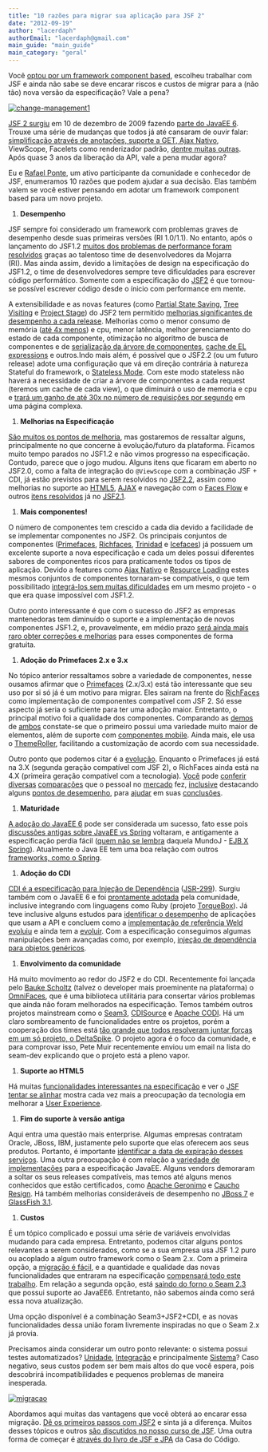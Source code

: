 ```yaml
---
title: "10 razões para migrar sua aplicação para JSF 2"
date: "2012-09-19"
author: "lacerdaph"
authorEmail: "lacerdaph@gmail.com"
main_guide: "main_guide"
main_category: "geral"
---
```


Você [optou por um framework component based](https://blog.caelum.com.br/entenda-os-mvcs-e-os-frameworks-action-e-component-based/), escolheu trabalhar com JSF e ainda não sabe se deve encarar riscos e custos de migrar para a (não tão) nova versão da especificação? Vale a pena?

[![](https://blog.caelum.com.br/wp-content/uploads/2012/09/change-management1-300x225.jpeg "change-management1")](https://blog.caelum.com.br/wp-content/uploads/2012/09/change-management1.jpeg)

[JSF 2 surgiu](http://www.jcp.org/en/jsr/detail?id=314) em 10 de dezembro de 2009 fazendo [parte do JavaEE 6](http://www.oracle.com/technetwork/java/javaee/tech/index.html). Trouxe uma série de mudanças que todos já até cansaram de ouvir falar: [simplificação através de anotações, suporte a GET, Ajax Nativo](http://www.slideshare.net/andyschwartz/jsf-2-and-beyond-keeping-progress-coming), ViewScope, Facelets como renderizador padrão, [dentre muitas outras](http://andyschwartz.wordpress.com/2009/07/31/whats-new-in-jsf-2/). Após quase 3 anos da liberação da API, vale a pena mudar agora?

Eu e [Rafael Ponte](http://www.rponte.com.br/), um ativo participante da comunidade e conhecedor de JSF, enumeramos 10 razões que podem ajudar a sua decisão. Elas também valem se você estiver pensando em adotar um framework component based para um novo projeto.

1. **Desempenho**

JSF sempre foi considerado um framework com problemas graves de desempenho desde suas primeiras versões (RI 1.0/1.1). No entanto, após o lançamento do JSF1.2 [muitos dos problemas de performance foram resolvidos](http://javaserverfaces.java.net/nonav/rlnotes/1.2_14/releasenotes.html) graças ao talentoso time de desenvolvedores da Mojarra (RI). Mas ainda assim, devido a limitações de design na especificação do JSF1.2, o time de desenvolvedores sempre teve dificuldades para escrever código performático. Somente com a especificação do [JSF2](http://www.infoq.com/news/2012/01/jsf-update-2.x) é que tornou-se possível escrever código desde o ínicio com performance em mente.

A extensibilidade e as novas features (como [Partial State Saving](http://andyschwartz.wordpress.com/2009/07/31/whats-new-in-jsf-2/#state-saving), [Tree Visiting](http://andyschwartz.wordpress.com/2009/07/31/whats-new-in-jsf-2/#tree-visiting) e [Project Stage](http://andyschwartz.wordpress.com/2009/07/31/whats-new-in-jsf-2/#configuration-project-stage)) do JSF2 tem permitido [melhorias significantes de desempenho a cada release](http://lu4242.blogspot.com.br/2012/05/understandingjsf-2-and-wicket.html). Melhorias como o menor consumo de memória ([até 4x menos](http://programmers.stackexchange.com/questions/120760/is-jsf-really-ready-to-deliver-high-performance-web-applications)) e cpu, menor latência, melhor gerenciamento do estado de cada componente, otimização no algoritmo de busca de componentes e de [serialização da árvore de componentes](https://blog.caelum.com.br/jsf-lidando-com-o-estado-da-view/), [cache de EL expressions](https://cwiki.apache.org/MYFACES/cache-el-expressions.html) e outros.Indo mais além, é possível que o JSF2.2 (ou um futuro release) adote uma configuração que vá em direção contrária à natureza Stateful do framework, o [Stateless Mode](http://java.net/jira/browse/JAVASERVERFACES_SPEC_PUBLIC-1055). Com este modo stateless não haverá a necessidade de criar a árvore de componentes a cada request (teremos um cache de cada view), o que diminuirá o uso de memoria e cpu e [trará um ganho de até 30x no número de requisições por segundo](http://industrieit.com/blog/2011/11/stateless-jsf-high-performance-zero-per-request-memory-overhead/) em uma página complexa.

1. **Melhorias na Especificação**

[São muitos os pontos de melhoria](http://andyschwartz.wordpress.com/2009/07/31/whats-new-in-jsf-2/), mas gostaremos de ressaltar alguns, principalmente no que concerne à evolução/futuro da plataforma. Ficamos muito tempo parados no JSF1.2 e não vimos progresso na especificação. Contudo, parece que o jogo mudou. Alguns itens que ficaram em aberto no JSF2.0, como a falta de integração do `@ViewScope` com a combinação JSF + CDI, já estão previstos para serem resolvidos no [JSF2.2](http://jdevelopment.nl/jsf-22), assim como melhorias no suporte ao [HTML5](http://jdevelopment.nl/jsf-22/#html5), [AJAX](http://jdevelopment.nl/jsf-22/#ajax) e navegação com o [Faces Flow](http://jdevelopment.nl/jsf-22/#navigation) e outros [itens resolvidos](http://java.net/jira/secure/IssueNavigator.jspa?mode=hide&requestId=10884) já no [JSF2.1](http://javaserverfaces.java.net/nonav/rlnotes/2.1.4/whatsnew.html).

1. **Mais componentes!**

O número de componentes tem crescido a cada dia devido a facilidade de se implementar componentes no JSF2. Os principais conjuntos de componentes ([Primefaces](http://www.primefaces.org/showcase/ui/home.jsf), [Richfaces](http://showcase.richfaces.org/), [Trinidad](http://example.irian.at/trinidad-components-showcase/faces/pages/demoStart.xhtml) e [Icefaces](http://icefaces-showcase.icesoft.org/showcase.jsf?grp=aceMenu)) já possuem um excelente suporte a nova especificação e cada um deles possui diferentes sabores de componentes ricos para praticamente todos os tipos de aplicação. Devido a features como [Ajax Nativo](http://andyschwartz.wordpress.com/2009/07/31/whats-new-in-jsf-2/#ajax) e [Resource Loading](http://andyschwartz.wordpress.com/2009/07/31/whats-new-in-jsf-2/#resource-loading) estes mesmos conjuntos de componentes tornaram-se compatíveis, o que tem possibilitado [integrá-los sem muitas dificuldades](https://community.jboss.org/thread/176196) em um mesmo projeto - o que era quase impossível com JSF1.2.

Outro ponto interessante é que com o sucesso do JSF2 as empresas mantenedoras tem diminuído o suporte e a implementação de novos componentes JSF1.2, e, provavelmente, em médio prazo [será ainda mais raro obter correções e melhorias](http://in.relation.to/Bloggers/JSF20RoadmapForRichFaces) para esses componentes de forma gratuita.

1. **Adoção do Primefaces 2.x e 3.x**

No tópico anterior ressaltamos sobre a variedade de componentes, nesse ousamos afirmar que o [Primefaces](http://www.primefaces.org/) (2.x/3.x) está tão interessante que seu uso por si só já é um motivo para migrar. Eles sairam na frente do [RichFaces](http://www.jboss.org/richfaces) como implementação de componentes compatível com JSF 2. Só esse aspecto já seria o suficiente para ter uma adoção maior. Entretanto, o principal motivo foi a qualidade dos componentes. Comparando as [demos](http://www.primefaces.org/showcase-labs/ui/home.jsf) de [ambos](http://showcase.richfaces.org/) constate-se que o primeiro possui uma variedade muito maior de elementos, além de suporte com [componentes mobile](http://www.primefaces.org/showcase-labs/mobile/index.jsf). Ainda mais, ele usa o [ThemeRoller](http://jqueryui.com/themeroller/), facilitando a customização de acordo com sua necessidade.

Outro ponto que podemos citar é a [evolução](http://www.primefaces.org/whyprimefaces.html). Enquanto o Primefaces já está na 3.X (segunda geração compatível com JSF 2), o RichFaces ainda está na 4.X (primeira geração compatível com a tecnologia). [Você](http://kentorjava.com/2012/04/18/richfaces-and-primefaces-jsf-2-0/) pode [conferir](http://www.guj.com.br/java/219712-jsf-20---primefaces-x-richfaces) [diversas](http://stackoverflow.com/questions/6047860/primefaces-vs-icefaces-2-vs-richfaces) [comparações](http://www.guj.com.br/java/229089-richfacse-x-primefaces#1174845) que o pessoal no [mercado](http://www.mastertheboss.com/richfaces/primefaces-vs-richfaces-vs-icefaces) fez, [inclusive](http://www.coderanch.com/t/504459/JSF/java/Rich-Faces-VS-Prime-Faces) destacando alguns [pontos de desempenho](http://nlabrot.blogspot.com.br/2011/01/jsf2-components-frameworks-datatable.html), para [ajudar](http://mkblog.exadel.com/2011/02/why-go-with-richfaces/) em suas [conclusões](http://www.coderanch.com/t/551785/JSF/java/PrimeFaces-best-JSF-Component-Library).

1. **Maturidade**

[A adoção do JavaEE 6](https://blog.caelum.com.br/java-ee-versus-spring-retomando-a-discussao/) pode ser considerada um sucesso, fato esse pois [discussões antigas sobre JavaEE vs Spring](http://bill.burkecentral.com/2012/03/13/java-ee-wins-over-spring/) voltaram, e antigamente a especificação perdia fácil ([quem não se lembra](http://www.guj.com.br/java/114955-mundojava-edicao-33---ejb-3-vs-spring-uma-disputa-de-gigantes/2) daquela MundoJ - [EJB X Spring](http://www.guj.com.br/java/116301-ejb-versus-spring----materia-mundo-java)). Atualmente o Java EE tem uma boa relação com outros [frameworks, como o Spring](https://blog.caelum.com.br/spring-javaee-jsf/).

1. **Adoção do CDI**

[CDI é a especificação para Injeção de Dependência](https://blog.caelum.com.br/use-cdi-no-seu-proximo-projeto-java/) ([JSR-299](http://jcp.org/en/jsr/detail?id=299)). Surgiu também com o JavaEE 6 e foi [prontamente adotada](http://www.infoq.com/br/presentations/cdi-weld-seam-caelumdaybsb) pela comunidade, inclusive integrando com linguagens como Ruby (projeto [TorqueBox](http://torquebox.org/)). Já teve inclusive alguns estudos para [identificar o desempenho](http://hwellmann.blogspot.com/2010/11/cdi-major-risk-factor-in-java-ee-6.html) de aplicações que usam a API e concluem como a [implementação de referência Weld evoluiu](http://www.infoq.com/interviews/pete-muir-discusses-cdi-at-javaone-2011) e ainda tem a [evoluir](http://www.infoq.com/news/2011/02/muir_seam3). Com a especificação conseguimos algumas manipulações bem avançadas como, por exemplo, [injeção de dependência para objetos genéricos](https://blog.caelum.com.br/customizando-a-producao-de-dependencias-no-cdi/).

1. **Envolvimento da comunidade**

Há muito movimento ao redor do JSF2 e do CDI. Recentemente foi lançada pelo [Bauke Scholtz](http://balusc.blogspot.com.br/) (talvez o developer mais proeminente na plataforma) o [OmniFaces](http://balusc.blogspot.com.br/2012/07/omnifaces-11-is-released.html), que é uma biblioteca utilitária para consertar vários problemas que ainda não foram melhorados na especificação. Temos também outros projetos mainstream como o [Seam3](http://seamframework.org/Seam3), [CDISource](http://java.dzone.com/articles/announcing-cdisource) e [Apache CODI](https://cwiki.apache.org/EXTCDI/). Há um claro sombreamento de funcionalidades entre os projetos, porém a cooperação dos times está [tão grande que todos resolveram juntar forças em um só projeto, o DeltaSpike](http://www.infoq.com/news/2012/04/seam-deltaspike). O projeto agora é o foco da comunidade, e para comprovar isso, Pete Muir recentemente enviou um email na lista do seam-dev explicando que o projeto está a pleno vapor.

1. **Suporte ao HTML5**

Há muitas [funcionalidades interessantes na especificação](https://blog.caelum.com.br/websockets-html5-em-java-com-jetty-web-em-tempo-real/) e ver o [JSF tentar se alinhar](http://balusc.blogspot.com.br/2012/06/adding-html5-attributes-to-standard-jsf.html) mostra cada vez mais a preocupação da tecnologia em melhorar a [User Experience](https://blog.caelum.com.br/html-css-javascript-e-ux-na-nova-formacao-da-caelum/).

1. **Fim do suporte à versão antiga**

Aqui entra uma questão mais enterprise. Algumas empresas contratam Oracle, JBoss, IBM, justamente pelo suporte que elas oferecem aos seus produtos. Portanto, é importante [identificar a data de expiração desses serviços](http://www.online-seminars.net/files/datasheet/datasheet_weblogic11g.pdf). Uma outra preocupação é com relação a [variedade de implementações](http://www.oracle.com/technetwork/java/javaee/overview/compatibility-jsp-136984.html) para a especificação JavaEE. Alguns vendors demoraram a soltar os seus releases compatíveis, mas temos até alguns menos conhecidos que estão certificados, como [Apache Geronimo](http://geronimo.apache.org/) e [Caucho Resign](http://www.caucho.com/). Há também melhorias consideráveis de desempenho no [JBoss 7](https://blog.caelum.com.br/jboss-as-7-inovacao-nos-servidores-java-ee/) e [GlassFish 3.1](https://blogs.oracle.com/theaquarium/entry/glassfish_3_1_performance).

1. **Custos**

É um tópico complicado e possui uma série de variáveis envolvidas mudando para cada empresa. Entretanto, podemos citar alguns pontos relevantes a serem considerados, como se a sua empresa usa JSF 1.2 puro ou acoplado a algum outro framework como o Seam 2.x. Com a primeira opção, a [migração é fácil](http://stackoverflow.com/questions/4441713/migrating-from-jsf-1-2-to-jsf-2-0), e a quantidade e qualidade das novas funcionalidades que entraram na especificação [compensará todo este trabalho](http://martinfowler.com/bliki/DesignStaminaHypothesis.html). Em relação a segunda opção, está [saindo do forno o Seam 2.3](http://anonsvn.jboss.org/repos/seam/branches/community/Seam_2_3/seam-reference-guide/src/docbook/en-US/MigrationGuide.xml) que possui suporte ao JavaEE6. Entretanto, não sabemos ainda como será essa nova atualização.

Uma opção disponível é a combinação Seam3+JSF2+CDI, e as novas funcionalidades dessa união foram livremente inspiradas no que o Seam 2.x já provia.

Precisamos ainda considerar um outro ponto relevante: o sistema possui testes automatizados? [Unidade](https://blog.caelum.com.br/facilitando-seus-testes-de-unidade-no-java-um-pouco-de-mockito/), [Integração](https://blog.caelum.com.br/tdd-e-sua-influencia-no-acoplamento-e-coesao/) e principalmente [Sistema](https://blog.caelum.com.br/organizacao-de-testes-de-aceitacao-com-pageobjects/)? Caso negativo, seus custos podem ser bem mais altos do que você espera, pois descobrirá incompatibilidades e pequenos problemas de maneira inesperada.

[![](https://blog.caelum.com.br/wp-content/uploads/2012/09/migracao-300x168.jpeg "migracao")](https://blog.caelum.com.br/wp-content/uploads/2012/09/migracao.jpeg)

Abordamos aqui muitas das vantagens que você obterá ao encarar essa migração. [Dê os primeiros passos com JSF2](http://balusc.blogspot.com.br/2011/01/jsf-20-tutorial-with-eclipse-and.html) e sinta já a diferença. Muitos desses tópicos e outros [são discutidos no nosso curso de JSF](http://www.caelum.com.br/curso/fj-26-java-web-jsf2-cdi/). Uma outra forma de começar é [através do livro de JSF e JPA](http://www.casadocodigo.com.br/products/jsf-jpa) da Casa do Código.
